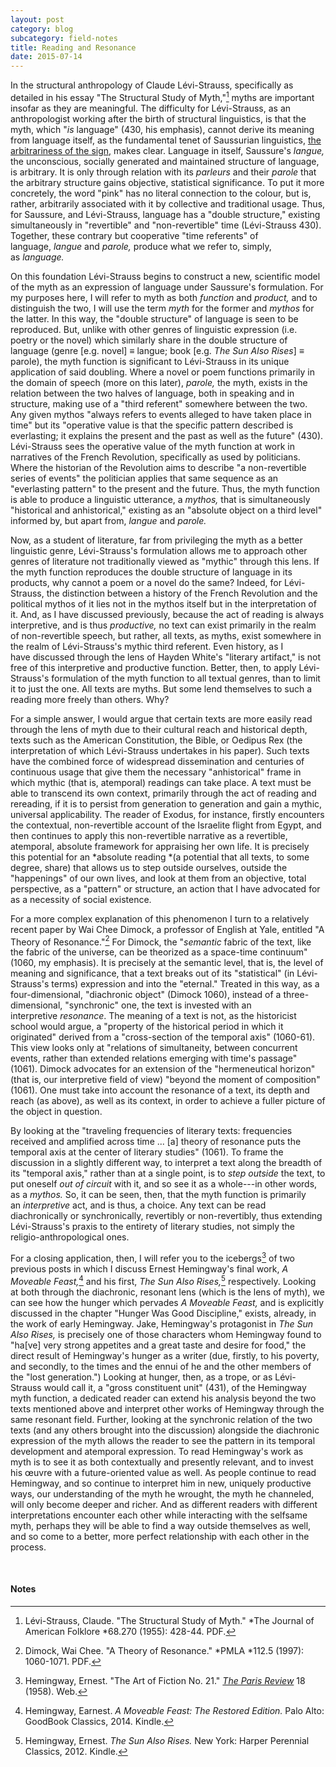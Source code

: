 ```yaml
---
layout: post
category: blog
subcategory: field-notes
title: Reading and Resonance
date: 2015-07-14
---
```


In the structural anthropology of Claude Lévi-Strauss, specifically as detailed in his essay "The Structural Study of Myth,"[^1] myths are important insofar as they are meaningful. The difficulty for Lévi-Strauss, as an anthropologist working after the birth of structural linguistics, is that the myth, which "*is* language" (430, his emphasis), cannot derive its meaning from language itself, as the fundamental tenet of Saussurian linguistics, [the arbitrariness of the sign,](https://en.wikipedia.org/wiki/Sign_(semiotics)) makes clear. Language in itself, Saussure's *langue,* the unconscious, socially generated and maintained structure of language, is arbitrary. It is only through relation with its *parleurs* and their *parole* that the arbitrary structure gains objective, statistical significance. To put it more concretely, the word "pink" has no literal connection to the colour, but is, rather, arbitrarily associated with it by collective and traditional usage. Thus, for Saussure, and Lévi-Strauss, language has a "double structure," existing simultaneously in "revertible" and "non-revertible" time (Lévi-Strauss 430). Together, these contrary but cooperative "time referents" of language, *langue* and *parole,* produce what we refer to, simply, as *language.*

On this foundation Lévi-Strauss begins to construct a new, scientific model of the myth as an expression of language under Saussure's formulation. For my purposes here, I will refer to myth as both *function* and *product,* and to distinguish the two, I will use the term *myth* for the former and *mythos* for the latter. In this way, the "double structure" of language is seen to be reproduced. But, unlike with other genres of linguistic expression (i.e. poetry or the novel) which similarly share in the double structure of language (genre \[e.g. novel\] ≡ langue; book \[e.g. *The Sun Also Rises*\] ≡ parole), the myth function is significant to Lévi-Strauss in its unique application of said doubling. Where a novel or poem functions primarily in the domain of speech (more on this later), *parole,* the myth, exists in the relation between the two halves of language, both in speaking and in structure, making use of a "third referent" somewhere between the two. Any given mythos "always refers to events alleged to have taken place in time" but its "operative value is that the specific pattern described is everlasting; it explains the present and the past as well as the future" (430). Lévi-Strauss sees the operative value of the myth function at work in narratives of the French Revolution, specifically as used by politicians. Where the historian of the Revolution aims to describe "a non-revertible series of events" the politician applies that same sequence as an "everlasting pattern" to the present and the future. Thus, the myth function is able to produce a linguistic utterance, a *mythos,* that is simultaneously "historical and anhistorical," existing as an "absolute object on a third level" informed by, but apart from, *langue* and *parole.*

Now, as a student of literature, far from privileging the myth as a better linguistic genre, Lévi-Strauss's formulation allows me to approach other genres of literature not traditionally viewed as "mythic" through this lens. If the myth function reproduces the double structure of language in its products, why cannot a poem or a novel do the same? Indeed, for Lévi-Strauss, the distinction between a history of the French Revolution and the political mythos of it lies not in the mythos itself but in the interpretation of it. And, as I have discussed previously, because the act of reading is always interpretive, and is thus *productive,* no text can exist primarily in the realm of non-revertible speech, but rather, all texts, as myths, exist somewhere in the realm of Lévi-Strauss's mythic third referent. Even history, as I have discussed through the lens of Hayden White's "literary artifact," is not free of this interpretive and productive function. Better, then, to apply Lévi-Strauss's formulation of the myth function to all textual genres, than to limit it to just the one. All texts are myths. But some lend themselves to such a reading more freely than others. Why?

For a simple answer, I would argue that certain texts are more easily read through the lens of myth due to their cultural reach and historical depth, texts such as the American Constitution, the Bible, or Oedipus Rex (the interpretation of which Lévi-Strauss undertakes in his paper). Such texts have the combined force of widespread dissemination and centuries of continuous usage that give them the necessary "anhistorical" frame in which mythic (that is, atemporal) readings can take place. A text must be able to transcend its own context, primarily through the act of reading and rereading, if it is to persist from generation to generation and gain a mythic, universal applicability. The reader of Exodus, for instance, firstly encounters the contextual, non-revertible account of the Israelite flight from Egypt, and then continues to apply this non-revertible narrative as a revertible, atemporal, absolute framework for appraising her own life. It is precisely this potential for an *absolute reading *(a potential that all texts, to some degree, share) that allows us to step outside ourselves, outside the "happenings" of our own lives, and look at them from an objective, total perspective, as a "pattern" or structure, an action that I have advocated for as a necessity of social existence.

For a more complex explanation of this phenomenon I turn to a relatively recent paper by Wai Chee Dimock, a professor of English at Yale, entitled "A Theory of Resonance."[^2] For Dimock, the "*semantic* fabric of the text, like the fabric of the universe, can be theorized as a space-time continuum" (1060, my emphasis). It is precisely at the semantic level, that is, the level of meaning and significance, that a text breaks out of its "statistical" (in Lévi-Strauss's terms) expression and into the "eternal." Treated in this way, as a four-dimensional, "diachronic object" (Dimock 1060), instead of a three-dimensional, "synchronic" one, the text is invested with an interpretive *resonance*. The meaning of a text is not, as the historicist school would argue, a "property of the historical period in which it originated" derived from a "cross-section of the temporal axis" (1060-61). This view looks only at "relations of simultaneity, between concurrent events, rather than extended relations emerging with time's passage" (1061). Dimock advocates for an extension of the "hermeneutical horizon" (that is, our interpretive field of view) "beyond the moment of composition" (1061). One must take into account the resonance of a text, its depth and reach (as above), as well as its context, in order to achieve a fuller picture of the object in question. 

By looking at the "traveling frequencies of literary texts: frequencies received and amplified across time ... \[a\] theory of resonance puts the temporal axis at the center of literary studies" (1061). To frame the discussion in a slightly different way, to interpret a text along the breadth of its "temporal axis," rather than at a single point, is to *step outside* the text, to put oneself *out of circuit* with it, and so see it as a whole---in other words, as a *mythos.* So, it can be seen, then, that the myth function is primarily an *interpretive* act, and is thus, a choice. Any text can be read diachronically or synchronically, revertibly or non-revertibly, thus extending Lévi-Strauss's praxis to the entirety of literary studies, not simply the religio-anthropological ones.

For a closing application, then, I will refer you to the icebergs[^3] of two previous posts in which I discuss Ernest Hemingway's final work, *A Moveable Feast,*[^4] and his first, *The Sun Also Rises,*[^5] respectively. Looking at both through the diachronic, resonant lens (which is the lens of myth), we can see how the hunger which pervades *A Moveable Feast,* and is explicitly discussed in the chapter "Hunger Was Good Discipline," exists, already, in the work of early Hemingway. Jake, Hemingway's protagonist in *The Sun Also Rises,* is precisely one of those characters whom Hemingway found to "ha\[ve\] very strong appetites and a great taste and desire for food," the direct result of Hemingway's hunger as a writer (due, firstly, to his poverty, and secondly, to the times and the ennui of he and the other members of the "lost generation.") Looking at hunger, then, as a trope, or as Lévi-Strauss would call it, a "gross constituent unit" (431), of the Hemingway myth function, a dedicated reader can extend his analysis beyond the two texts mentioned above and interpret other works of Hemingway through the same resonant field. Further, looking at the synchronic relation of the two texts (and any others brought into the discussion) alongside the diachronic expression of the myth allows the reader to see the pattern in its temporal development and atemporal expression. To read Hemingway's work as myth is to see it as both contextually and presently relevant, and to invest his œuvre with a future-oriented value as well. As people continue to read Hemingway, and so continue to interpret him in new, uniquely productive ways, our understanding of the myth he wrought, the myth he channeled, will only become deeper and richer. And as different readers with different interpretations encounter each other while interacting with the selfsame myth, perhaps they will be able to find a way outside themselves as well, and so come to a better, more perfect relationship with each other in the process.

<br>

#### Notes

[^1]: Lévi-Strauss, Claude. "The Structural Study of Myth." *The Journal of American Folklore *68.270 (1955): 428-44. PDF.

[^2]: Dimock, Wai Chee. "A Theory of Resonance." *PMLA *112.5 (1997): 1060-1071. PDF.

[^3]: Hemingway, Ernest. "The Art of Fiction No. 21." [*The Paris Review*](https://www.theparisreview.org/interviews/4825/the-art-of-fiction-no-21-ernest-hemingway) 18 (1958). Web.

[^4]: Hemingway, Earnest. *A Moveable Feast: The Restored Edition.* Palo Alto: GoodBook Classics, 2014. Kindle.

[^5]: Hemingway, Ernest. *The Sun Also Rises.* New York: Harper Perennial Classics, 2012. Kindle.
